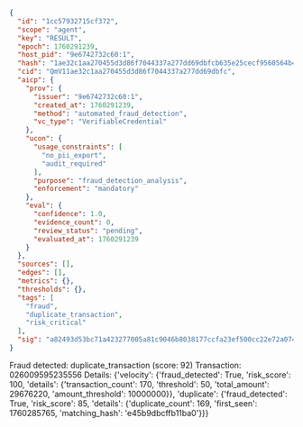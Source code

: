```json
{
  "id": "1cc57932715cf372",
  "scope": "agent",
  "key": "RESULT",
  "epoch": 1760291239,
  "host_pid": "9e6742732c60:1",
  "hash": "1ae32c1aa270455d3d86f7044337a277dd69dbfcb635e25cecf9560564b428d1",
  "cid": "QmV11ae32c1aa270455d3d86f7044337a277dd69dbfc",
  "aicp": {
    "prov": {
      "issuer": "9e6742732c60:1",
      "created_at": 1760291239,
      "method": "automated_fraud_detection",
      "vc_type": "VerifiableCredential"
    },
    "ucon": {
      "usage_constraints": [
        "no_pii_export",
        "audit_required"
      ],
      "purpose": "fraud_detection_analysis",
      "enforcement": "mandatory"
    },
    "eval": {
      "confidence": 1.0,
      "evidence_count": 0,
      "review_status": "pending",
      "evaluated_at": 1760291239
    }
  },
  "sources": [],
  "edges": [],
  "metrics": {},
  "thresholds": {},
  "tags": [
    "fraud",
    "duplicate_transaction",
    "risk_critical"
  ],
  "sig": "a82493d53bc71a423277005a81c9046b8038177ccfa23ef500cc22e72a074208"
}
```

Fraud detected: duplicate_transaction (score: 92)
Transaction: 026009595235556
Details: {'velocity': {'fraud_detected': True, 'risk_score': 100, 'details': {'transaction_count': 170, 'threshold': 50, 'total_amount': 29676220, 'amount_threshold': 10000000}}, 'duplicate': {'fraud_detected': True, 'risk_score': 85, 'details': {'duplicate_count': 169, 'first_seen': 1760285765, 'matching_hash': 'e45b9dbcffb11ba0'}}}